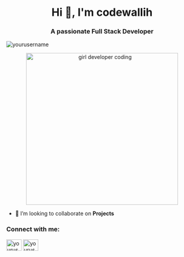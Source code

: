 <h1 align="center">Hi 👋, I'm codewallih</h1>
<h3 align="center">A passionate Full Stack Developer</h3>

<p align="left"> <img src="https://komarev.com/ghpvc/?username=yourusername&label=Profile%20views&color=0e75b6&style=flat" alt="yourusername" /> </p>
<p align="center">
  <img src="https://media.giphy.com/media/1GEATImIxEXVR79Dhk/giphy.gif" width="400" alt="girl developer coding" />
</p>

- 👯 I’m looking to collaborate on **Projects**





<h3 align="left">Connect with me:</h3>
<p align="left">
<a href="https://x.com/codewallih99" target="blank"><img align="center" src="https://cdn.jsdelivr.net/npm/simple-icons@3.0.1/icons/twitter.svg" alt="yourusername" height="30" width="40" /></a>
<a href="https://www.instagram.com/codewallihstudio" target="blank"><img align="center" src="https://cdn.jsdelivr.net/npm/simple-icons@3.0.1/icons/instagram.svg" alt="yourusername" height="30" width="40" /></a>
</p>



<p><img align="left" src="https://github-readme-stats.vercel.app/api/top-langs?username=codewallih&show_icons=true&locale=en&layout=compact" alt="" /></p>

<p>&nbsp;<img align="center" src="https://github-readme-stats.vercel.app/api?username=codewallih&show_icons=true&locale=en" alt="" /></p>

<p><img align="center" src="https://github-readme-streak-stats.herokuapp.com/?user=codewallih&" alt="" /></p>
